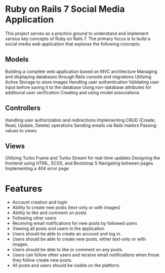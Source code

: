 # Ruby on Rails 7 Social Media Application
This project serves as a practice ground to understand and implement various key concepts of Ruby on Rails 7. The primary focus is to build a social media web application that explores the following concepts:
## Models
Building a complete web application based on MVC architecture
Managing and displaying databases through Rails console and migrations
Utilizing Active Storage to store images
Handling user authentication
Validating user input before saving it to the database
Using non-database attributes for additional user verification
Creating and using model associations
## Controllers
Handling user authorization and redirections
Implementing CRUD (Create, Read, Update, Delete) operations
Sending emails via Rails mailers
Passing values to views
## Views
Utilizing Turbo Frame and Turbo Stream for real-time updates
Designing the frontend using HTML, SCSS, and Bootstrap 5
Navigating between pages
Implementing a 404 error page

# Features
- Account creation and login
- Ability to create new posts (text-only or with images)
- Ability to like and comment on posts
- Following other users
- Receiving email notifications for new posts by followed users
- Viewing all posts and users in the application
- Users should be able to create an account and log in.
- Users should be able to create new posts, either text-only or with images.
- Users should be able to like or comment on any posts.
- Users can follow other users and receive email notifications when those they follow create new posts.
- All posts and users should be visible on the platform.
